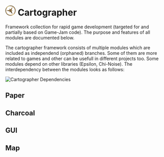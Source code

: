 # ![Cartographer Logo](/icon32.png) Cartographer
Framework collection for rapid game development (targeted for and partially based on Game-Jam code).
The purpose and features of all modules are documented below.

The cartographer framework consists of multiple modules which are included as independend (orphaned) branches. Some of them are more related to games and other can be usefull in different projects too. Some modules depend on other libraries (Epsilon, Chi-Noise). The interdependency between the modules looks as follows:

![Cartographer Dependencies](https://github.com/Jojendersie/Cartographer/cartographerdeps.svg)

## Paper

## Charcoal

## GUI

## Map